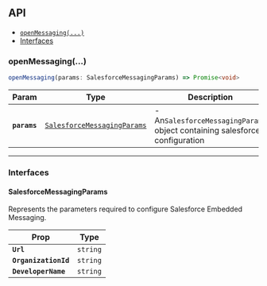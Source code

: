 ## API

<docgen-index>

* [`openMessaging(...)`](#openmessaging)
* [Interfaces](#interfaces)

</docgen-index>

<docgen-api>
<!--Update the source file JSDoc comments and rerun docgen to update the docs below-->

### openMessaging(...)

```typescript
openMessaging(params: SalesforceMessagingParams) => Promise<void>
```

| Param        | Type                                                                            | Description                                                                |
| ------------ | ------------------------------------------------------------------------------- | -------------------------------------------------------------------------- |
| **`params`** | <code><a href="#salesforcemessagingparams">SalesforceMessagingParams</a></code> | - An`SalesforceMessagingParams` object containing salesforce configuration |

--------------------


### Interfaces


#### SalesforceMessagingParams

Represents the parameters required to configure Salesforce Embedded Messaging.

| Prop                 | Type                |
| -------------------- | ------------------- |
| **`Url`**            | <code>string</code> |
| **`OrganizationId`** | <code>string</code> |
| **`DeveloperName`**  | <code>string</code> |

</docgen-api>

